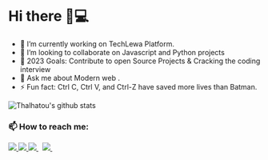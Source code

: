 # Hi there 👋💻

- 🔭 I’m currently working on TechLewa  Platform.
- 👯 I’m looking to collaborate on Javascript and Python projects
- 👷‍ 2023 Goals: Contribute to open Source Projects & Cracking the coding interview
- 💬 Ask me about Modern web .
- ⚡ Fun fact: Ctrl C, Ctrl V, and Ctrl-Z have saved more lives than Batman.

![Thalhatou's github stats](https://github-readme-stats.vercel.app/api?username=thalhatou)


<h3 align="left">📫&nbsp;How to reach me:</h3>

<a href="https://api.whatsapp.com/send?phone=237674701480&text=Hello%20Olayemii,%20I%20got%20your%20contact%20from%20your%20Github%20profile" alt="Connect on Whatsapp"> 
    <img src="https://img.shields.io/badge/WHATSAPP-%2325D366.svg?&style=for-the-badge&logo=whatsapp&logoColor=white" /> 
</a>
<a href="https://www.twitter.com/thalhatou" alt="Follow Me on Twitter"> 
    <img src="https://img.shields.io/badge/twitter-%231DA1F2.svg?&style=for-the-badge&logo=twitter&logoColor=white" />
</a>
<a href="https://www.linkedin.com/in/thalhatou" alt="Connect on LinkedIn"> 
  <img src="https://img.shields.io/badge/linkedin-%230077B5.svg?&style=for-the-badge&logo=linkedin&logoColor=white" />
</a>&nbsp;
<a href="mailto:thalhatouyahya5352@gmail.com">
  <img src="https://img.shields.io/badge/email me-%23D14836.svg?&style=for-the-badge&logo=gmail&logoColor=white" />
</a>&nbsp;&nbsp;



